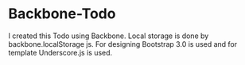 Backbone-Todo
=============
I created this Todo using Backbone. Local storage is done by backbone.localStorage js. For designing Bootstrap 3.0 is used and for template Underscore.js is used.
